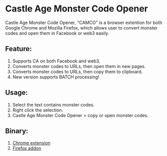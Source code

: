 Castle Age Monster Code Opener
==============================

Castle Age Monster Code Opener, "CAMCO" is a browser extention for both Google Chrome and Mozilla Firefox, which allows user to convert monster codes and open them in Facebook or web3 easily.

Feature:
--------

1. Supports CA on both Facebook and web3.
2. Converts monster codes to URLs, then open them in new pages.
3. Converts monster codes to URLs, then copy them to clipboard.
4. New version supports BATCH processing!

Usage:
------

1. Select the text contains monster codes.
2. Right click the selection.
3. Castle Age Monster Code Opener > copy or open monster codes.

Binary:
-------
1. [Chrome extension](https://chrome.google.com/webstore/detail/castle-age-monster-code-o/abgckmhddlbhlhbhpcnfgmmdgfkbcofb)
2. [Firefox addon](https://addons.mozilla.org/firefox/addon/castle-age-monster-code-opener/)

